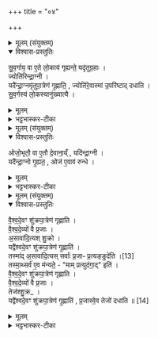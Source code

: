 +++
title = "०४"

+++

<details><summary>मूलम् (संयुक्तम्)</summary>

सु॒व॒र्गाय॒ वा ए॒ते लो॒काय॑ गृह्यन्ते॒ यदृ॑तुग्र॒हा ज्योति॑रिन्द्रा॒ग्नी यदै॑न्द्रा॒ग्नमृ॑तुपा॒त्रेण॑ गृ॒ह्णाति॒ ज्योति॑रे॒वास्मा॑ उ॒परि॑ष्टाद्दधाति सुव॒र्गस्य॑ लो॒कस्यानु॑ख्यात्या
</details>

<details open><summary>विश्वास-प्रस्तुतिः</summary>

सु॒व॒र्गाय॒ वा ए॒ते लो॒काय॑ गृह्यन्ते॒ यदृ॑तुग्र॒हाः ।  
ज्योति॑रिन्द्रा॒ग्नी ।  
यदै॑न्द्रा॒ग्नमृ॑तुपा॒त्रेण॑ गृ॒ह्णाति॒ , ज्योति॑रे॒वास्मा॑ उ॒परि॑ष्टाद् दधाति ।  
सु॒व॒र्गस्य॑ लो॒कस्यानु॑ख्यात्यै ।  
</details>

<details><summary>मूलम्</summary>

सु॒व॒र्गाय॒ वा ए॒ते लो॒काय॑ गृह्यन्ते॒ यदृ॑तुग्र॒हाः ।  
ज्योति॑रिन्द्रा॒ग्नी ।  
यदै॑न्द्रा॒ग्नमृ॑तुपा॒त्रेण॑ गृ॒ह्णाति॒ , ज्योति॑रे॒वास्मा॑ उ॒परि॑ष्टाद् दधाति ।  
सु॒व॒र्गस्य॑ लो॒कस्यानु॑ख्यात्यै ।  
</details>

<details><summary>भट्टभास्कर-टीका</summary>

1सुवर्गायेत्यादि ॥ गतम् । स्वर्गं गच्छतो हि प्रकाशेन ज्योतिषा भाव्यं, तस्मादृतुपात्रेणैन्द्राग्नस्य ग्रहणात् यनमानार्थं ज्योतिर्दधाति उत्पादयति, उपरिष्टात्स्वर्गप्राप्तिकाले स्वर्गस्यानुक्रमेण प्रकाशनार्थम् ॥
</details>

<details><summary>मूलम् (संयुक्तम्)</summary>

ओजो॒भृतौ॒ वा ए॒तौ दे॒वाना॒य्ँयदि॑न्द्रा॒ग्नी यदै॑न्द्रा॒ग्नो गृ॒ह्यत॒ ओज॑ ए॒वाव॑ रुन्द्धे
</details>

<details open><summary>विश्वास-प्रस्तुतिः</summary>

ओजो॒भृतौ॒ वा ए॒तौ दे॒वाना॒य्ँ , यदि॑न्द्रा॒ग्नी ।  
यदै॑न्द्रा॒ग्नो गृ॒ह्यत॒ , ओज॑ ए॒वाव॑ रुन्धे ।  
</details>

<details><summary>मूलम्</summary>

ओजो॒भृतौ॒ वा ए॒तौ दे॒वाना॒य्ँ , यदि॑न्द्रा॒ग्नी ।  
यदै॑न्द्रा॒ग्नो गृ॒ह्यत॒ , ओज॑ ए॒वाव॑ रुन्धे ।  
</details>

<details><summary>भट्टभास्कर-टीका</summary>

2ओजोभृतावित्यादि ॥ देवानां मध्येऽतिशयेन ओजोभृतावेतौ । गतमन्यत् ॥
</details>

<details><summary>मूलम् (संयुक्तम्)</summary>

वैश्वदे॒वꣳ शु॑क्रपा॒त्रेण॑ गृह्णाति वैश्वदे॒व्यो॑ वै प्र॒जा अ॒सावा॑दि॒त्यश्शु॒क्रो यद्वै॑श्वदे॒वꣳ शु॑क्रपा॒त्रेण॑ गृ॒ह्णाति॒ तस्मा॑द॒सावा॑दि॒त्यः [13]  
सर्वाः॑ प्र॒जाᳶ प्र॒त्यङ्ङुदे॑ति॒ तस्मा॒थ्सर्व॑ ए॒व म॑न्यते॒ माम्प्रत्युद॑गा॒दिति॑ वैश्वदे॒वꣳ शु॑क्रपा॒त्रेण॑ गृह्णाति वैश्वदे॒व्यो॑ वै प्र॒जास्तेज॑श्शु॒क्रो यद्वै॑श्वदे॒वꣳ शु॑क्रपा॒त्रेण॑ गृ॒ह्णाति॑ प्र॒जास्वे॒व तेजो॑ दधाति ॥ [14]  
</details>

<details open><summary>विश्वास-प्रस्तुतिः</summary>

वै॒श्व॒दे॒वꣳ शु॑क्रपा॒त्रेण॑ गृह्णाति ।  
वै॒श्व॒दे॒व्यो॑ वै प्र॒जाः ।  
अ॒सावा॑दि॒त्यश् शु॒क्रो ।  
यद्वै॑श्वदे॒वꣳ शु॑क्रपा॒त्रेण॑ गृ॒ह्णाति॑ ।  
तस्मा॑द् अ॒सावा॑दि॒त्यस्  सर्वाः॑ प्र॒जाᳶ प्र॒त्यङ्ङुदे॑ति ।[13]  
तस्मा॒थ्सर्व॑ ए॒व म॑न्यते॒  -  "माम् प्रत्युद॑गा॒द्" इति॑ ।  
वै॒श्व॒दे॒वꣳ शु॑क्रपा॒त्रेण॑ गृह्णाति ।  
वै॒श्व॒दे॒व्यो॑ वै प्र॒जाः ।  
तेज॑श्शु॒क्र_ ।  
यद्वै॑श्वदे॒वꣳ शु॑क्रपा॒त्रेण॑ गृ॒ह्णाति॑ , प्र॒जास्वे॒व तेजो॑ दधाति ॥ [14]  
</details>

<details><summary>मूलम्</summary>

वै॒श्व॒दे॒वꣳ शु॑क्रपा॒त्रेण॑ गृह्णाति ।  
वै॒श्व॒दे॒व्यो॑ वै प्र॒जाः ।  
अ॒सावा॑दि॒त्यश् शु॒क्रो ।  
यद्वै॑श्वदे॒वꣳ शु॑क्रपा॒त्रेण॑ गृ॒ह्णाति॑ ।  
तस्मा॑द् अ॒सावा॑दि॒त्यस्  सर्वाः॑ प्र॒जाᳶ प्र॒त्यङ्ङुदे॑ति ।[13]  
तस्मा॒थ्सर्व॑ ए॒व म॑न्यते॒  -  "माम् प्रत्युद॑गा॒द्" इति॑ ।  
वै॒श्व॒दे॒वꣳ शु॑क्रपा॒त्रेण॑ गृह्णाति ।  
वै॒श्व॒दे॒व्यो॑ वै प्र॒जाः ।  
तेज॑श्शु॒क्र_ ।  
यद्वै॑श्वदे॒वꣳ शु॑क्रपा॒त्रेण॑ गृ॒ह्णाति॑ , प्र॒जास्वे॒व तेजो॑ दधाति ॥ [14]  
</details>

<details><summary>भट्टभास्कर-टीका</summary>

3वैश्वदेवमित्यादि ॥ आदित्यात्मनः शुक्रस्य पात्रेण विश्वग्रहसंबन्धिवैश्वदेवग्रहणात् सर्वाः प्रजाः प्रत्यङ् प्रतिमुखमादित्य उदेति । तस्मात्सर्वोपि जनो मन्यते मां प्रप्युदगादिति मां प्रत्युदगादयमिति मदर्थसाधनायैवायमुदित इति सर्वो मन्यते सर्वाभिमतोदय उदेतीति यावत् । वैश्वदेवविधानं गुणान्तरार्थम् । तेन आत्मनः शुक्रस्य पात्रेण वैश्वदेवग्रहणात् प्रजासु तेजः स्थापयति ॥

इति षष्ठे पञ्चमे चतुर्थोनुवाकः ॥  
</details>
